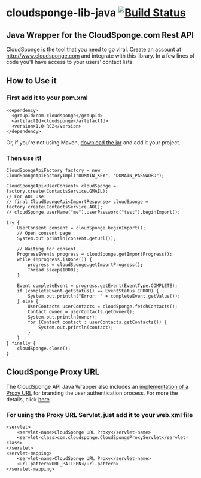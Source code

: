 cloudsponge-lib-java [![Build Status](https://travis-ci.org/cloudsponge/cloudsponge-lib-java.png)](https://travis-ci.org/cloudsponge/cloudsponge-lib-java)
====================

Java Wrapper for the CloudSponge.com Rest API
---------------------------------------------

CloudSponge is the tool that you need to go viral. Create an account at http://www.cloudsponge.com and integrate with this library. In a few lines of code you'll have access to your users' contact lists.

How to Use it
-------------

### First add it to your pom.xml ###

	<dependency>
	  <groupId>com.cloudsponge</groupId>
	  <artifactId>cloudsponge</artifactId>
	  <version>1.0-RC2</version>
	</dependency>

Or, if you're not using Maven, [download the jar](https://github.com/cloudsponge/cloudsponge-lib-java/downloads) and add it your project.

### Then use it! ###

	CloudSpongeApiFactory factory = new CloudSpongeApiFactoryImpl("DOMAIN_KEY", "DOMAIN_PASSWORD");

	CloudSpongeApi<UserConsent> cloudSponge = factory.create(ContactsService.GMAIL);
	// For AOL use:
	// final CloudSpongeApi<ImportResponse> cloudSponge = factory.create(ContactsService.AOL);
	// cloudSponge.userName("me").userPassword("test").beginImport();

	try {
		UserConsent consent = cloudSponge.beginImport();
		// Open consent page
		System.out.println(consent.getUrl());

		// Waiting for consent...
		ProgressEvents progress = cloudSponge.getImportProgress();
		while (!progress.isDone()) {
			progress = cloudSponge.getImportProgress();
			Thread.sleep(1000);
		}

		Event completeEvent = progress.getEvent(EventType.COMPLETE);
		if (completeEvent.getStatus() == EventStatus.ERROR) {
			System.out.println("Error: " + completeEvent.getValue());
		} else {
			UserContacts userContacts = cloudSponge.fetchContacts();
			Contact owner = userContacts.getOwner();
			System.out.println(owner);
			for (Contact contact : userContacts.getContacts()) {
				System.out.println(contact);
			}
		}
	} finally {
		cloudSponge.close();
	}

CloudSponge Proxy URL
---------------------
The CloudSponge API Java Wrapper also includes an [implementation of a Proxy URL](https://github.com/cloudsponge/cloudsponge-lib-java/blob/master/src/main/java/com/cloudsponge/CloudSpongeProxyServlet.java)
for branding the user authentication process. For more the details, click [here](http://www.cloudsponge.com/developer/branding#proxy-url).

### For using the Proxy URL Servlet, just add it to your web.xml file ###

	<servlet>
		<servlet-name>CloudSponge URL Proxy</servlet-name>
		<servlet-class>com.cloudsponge.CloudSpongeProxyServlet</servlet-class>
	</servlet>
	<servlet-mapping>
		<servlet-name>CloudSponge URL Proxy</servlet-name>
		<url-pattern>URL_PATTERN</url-pattern>
	</servlet-mapping>
